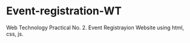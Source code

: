 # Event-registration-WT
Web Technology Practical No. 2. Event Registrayion Website using html, css, js.
